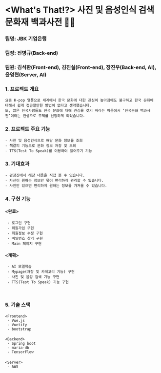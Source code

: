 #   <What's That!?> 사진 및 음성인식 검색 문화재 백과사전 🎎📖

###  팀명: JBK 기업은행

###  팀장: 전병규(Back-end)

###  팀원: 김석환(Front-end), 김진실(Front-end), 장진우(Back-end, AI), 윤영현(Server, AI)  

### 1. 프로젝트 개요  

    요즘 K-pop 열풍으로 세계에서 한국 문화에 대한 관심이 높아짐에도 불구하고 한국 문화에 대해서 쉽게 접근할만한 방법이 없다고 생각했습니다. 
    또, 많은 한국사람들도 한국 문화에 대해 관심을 갖기 바라는 마음에서 ‘한국문화 백과사전’이라는 컨셉으로 주제를 선정하게 되었습니다.

### 2. 프로젝트 주요 기능  

    - 사진 및 음성인식으로 해당 문화 정보를 조회
    - 책갈피 기능으로 문화 정보 저장 및 조회
    - TTS(Test To Speak)를 이용하여 읽어주기 기능

### 3. 기대효과  

    - 관광진에서 해당 내용을 직접 볼 수 있습니다.
    - 자신이 원하는 정보만 묶어 편리하게 관리할 수 있습니다.
    - 사진만 있으면 편리하게 원하는 정보를 가져올 수 있습니다.

### 4. 구현 기능  

####    <완료>  

     - 로그인 구현
     - 회원가입 구현
     - 회원정보 수정 구현
     - 비밀번호 찾기 구현
     - Main 페이지 구현

####    <계획>  

     - AI 모델학습
     - Mypage(저장 및 카테고리 기능) 구현
     - 사진 및 음성 검색 기능 구현
     - TTS(Test To Speak) 기능 구현


​     

### 5. 기술 스택  

####    

    <Frontend>  
     - Vue.js
     - Vuetify
     - bootstrap

####    

    <Backend>  
     - Spring boot
     - maria-db
     - TensorFlow

####    

    <Server>  
     - AWS